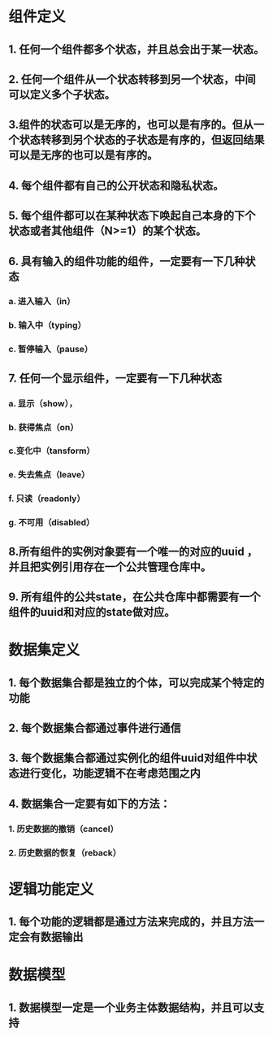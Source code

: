 # 组件定义
## 1. 任何一个组件都多个状态，并且总会出于某一状态。
## 2. 任何一个组件从一个状态转移到另一个状态，中间可以定义多个子状态。
## 3.组件的状态可以是无序的，也可以是有序的。但从一个状态转移到另个状态的子状态是有序的，但返回结果可以是无序的也可以是有序的。
## 4. 每个组件都有自己的公开状态和隐私状态。
## 5. 每个组件都可以在某种状态下唤起自己本身的下个状态或者其他组件（N>=1）的某个状态。
## 6. 具有输入的组件功能的组件，一定要有一下几种状态
### a. 进入输入（in）
### b. 输入中（typing）
### c. 暂停输入（pause）

## 7. 任何一个显示组件，一定要有一下几种状态
### a. 显示（show），
### b. 获得焦点（on）
### c.变化中（tansform）
### e. 失去焦点（leave）
### f. 只读（readonly）
### g. 不可用（disabled）

## 8.所有组件的实例对象要有一个唯一的对应的uuid ，并且把实例引用存在一个公共管理仓库中。
## 9. 所有组件的公共state，在公共仓库中都需要有一个组件的uuid和对应的state做对应。

# 数据集定义
## 1. 每个数据集合都是独立的个体，可以完成某个特定的功能
## 2. 每个数据集合都通过事件进行通信
## 3. 每个数据集合都通过实例化的组件uuid对组件中状态进行变化，功能逻辑不在考虑范围之内
## 4. 数据集合一定要有如下的方法：
### 1. 历史数据的撤销（cancel）
### 2. 历史数据的恢复（reback）

# 逻辑功能定义
## 1. 每个功能的逻辑都是通过方法来完成的，并且方法一定会有数据输出

# 数据模型
## 1. 数据模型一定是一个业务主体数据结构，并且可以支持
